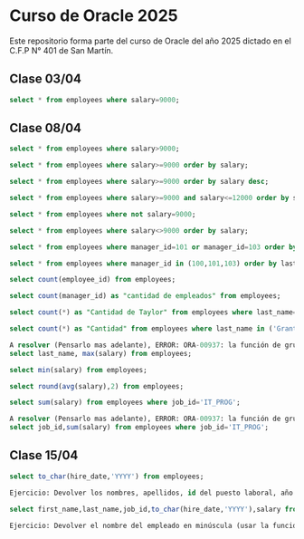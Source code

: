 # Curso de Oracle 2025

Este repositorio forma parte del curso de Oracle del año 2025 dictado en el C.F.P N° 401 de San Martín.

## Clase 03/04

```sql
select * from employees where salary=9000;
```
## Clase 08/04

```sql
select * from employees where salary>9000;
```

```sql
select * from employees where salary>=9000 order by salary;
```

```sql
select * from employees where salary>=9000 order by salary desc;
```

```sql
select * from employees where salary>=9000 and salary<=12000 order by salary;
```


```sql
select * from employees where not salary=9000;
```

```sql
select * from employees where salary<>9000 order by salary;
```

```sql
select * from employees where manager_id=101 or manager_id=103 order by last_name;
```

```sql
select * from employees where manager_id in (100,101,103) order by last_name;
```

```sql
select count(employee_id) from employees;
```

```sql
select count(manager_id) as "cantidad de empleados" from employees;
```

```sql
select count(*) as "Cantidad de Taylor" from employees where last_name='Taylor';
```

```sql
select count(*) as "Cantidad" from employees where last_name in ('Grant','Williams','Smith','Jeffs');
```

```sql
A resolver (Pensarlo mas adelante), ERROR: ORA-00937: la función de grupo no es de grupo único
select last_name, max(salary) from employees;
```

```sql
select min(salary) from employees;
```

```sql
select round(avg(salary),2) from employees;
```

```sql
select sum(salary) from employees where job_id='IT_PROG';
```

```sql
A resolver (Pensarlo mas adelante), ERROR: ORA-00937: la función de grupo no es de grupo único
select job_id,sum(salary) from employees where job_id='IT_PROG';
```

## Clase 15/04

```sql
select to_char(hire_date,'YYYY') from employees;
```

```sql
Ejercicio: Devolver los nombres, apellidos, id del puesto laboral, año de contratación y salario de los empleados que cumplan estas condiciones 1°) El año de contratación sea el año 2015, 2°) El salario se encuentre entre los 6000 y 15000 dólares 3°) Los salarios esten ordenados en forma ascendente.

select first_name,last_name,job_id,to_char(hire_date,'YYYY'),salary from employees where to_char(hire_date,'YYYY')='2015' and salary between 6000 and 15000 order by salary;
```

```sql
Ejercicio: Devolver el nombre del empleado en minúscula (usar la función lower()) concatenado con el apellido del mismo en mayúscula  (usar la función upper()). El titulo de la columna debe ser Nombre y Apellido. En otra columna mostrar la fecha de contratación del empleado. Listar toda esa información ordenada por fecha de contratación.


```


